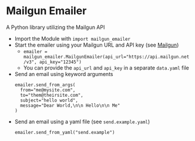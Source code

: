# Mailgun Emailer
A Python library utilizing the Mailgun API

* Import the Module with `import mailgun_emailer`
* Start the emailer using your Mailgun URL and API key (see [Mailgun](https://documentation.mailgun.com/en/latest/api-intro.html#base-url))
  * `emailer = mailgun_emailer.MailgunEmailer(api_url="https://api.mailgun.net/v3", api_key="12345")`
  * You can provide the `api_url` and `api_key` in a separate `data.yaml` file
* Send an email using keyword arguments
  ```
  emailer.send_from_args(
    from="me@mysite.com",
    to="them@theirsite.com",
    subject="hello world",
    message="Dear World,\n\n Hello\n\n Me"
  )
  ```
* Send an email using a yaml file (see `send.example.yaml`)
  ```
  emailer.send_from_yaml("send.example")
  ```
